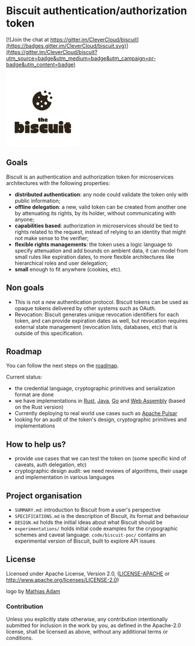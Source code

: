 # Biscuit authentication/authorization token

[![Join the chat at https://gitter.im/CleverCloud/biscuit](https://badges.gitter.im/CleverCloud/biscuit.svg)](https://gitter.im/CleverCloud/biscuit?utm_source=badge&utm_medium=badge&utm_campaign=pr-badge&utm_content=badge)

<img src="https://raw.githubusercontent.com/CleverCloud/biscuit/master/assets/brown.png" width="200">

## Goals

Biscuit is an authentication and authorization token for microservices
architectures with the following properties:

- **distributed authentication**: any node could validate the token only with public
  information;
- **offline delegation**: a new, valid token can be created from another one by
  attenuating its rights, by its holder, without communicating with anyone;
- **capabilities based**: authorization in microservices should be tied to rights
  related to the request, instead of relying to an identity that might not make
  sense to the verifier;
- **flexible rights managements**: the token uses a logic language to specify attenuation
  and add bounds on ambient data, it can model from small rules like expiration dates,
  to more flexible architectures like hierarchical roles and user delegation;
- **small** enough to fit anywhere (cookies, etc).

## Non goals
- This is not a new authentication protocol. Biscuit tokens can be used as
  opaque tokens delivered by other systems such as OAuth.
- Revocation: Biscuit generates unique revocation identifiers for each token,
and can provide expiration dates as well, but revocation requires external
state management (revocation lists, databases, etc) that is outside of this
specification.

## Roadmap

You can follow the next steps on the [roadmap](https://github.com/CleverCloud/biscuit/issues/12).

Current status:
- the credential language, cryptographic primitives and serialization format are done
- we have implementations in [Rust](https://github.com/clevercloud/biscuit-rust), [Java](https://github.com/clevercloud/biscuit-java), [Go](https://github.com/flynn/biscuit-go) and [Web Assembly](https://github.com/clevercloud/biscuit-wasm) (based on the Rust version)
- Currently deploying to real world use cases such as [Apache Pulsar](https://github.com/clevercloud/biscuit-pulsar)
- looking for an audit of the token's design, cryptographic primitives and implementations

## How to help us?

- provide use cases that we can test the token on (some specific kind of caveats, auth delegation, etc)
- cryptographic design audit: we need reviews of algorithms, their usage and implementation in various languages

## Project organisation

- `SUMMARY.md`: introduction to Biscuit from a user's perspective
- `SPECIFICATIONS.md` is the description of Biscuit, its format and behaviour
- `DESIGN.md` holds the initial ideas about what Biscuit should be
- `experimentations/` holds initial code examples for the crypographic schemes and caveat language. `code/biscuit-poc/` contains an experimental version of Biscuit, built to explore API issues

## License

Licensed under Apache License, Version 2.0, ([LICENSE-APACHE](LICENSE-APACHE) or http://www.apache.org/licenses/LICENSE-2.0)

logo by [Mathias Adam](http://www.madgraphism.com/)

### Contribution

Unless you explicitly state otherwise, any contribution intentionally
submitted for inclusion in the work by you, as defined in the Apache-2.0
license, shall be licensed as above, without any additional terms or
conditions.
